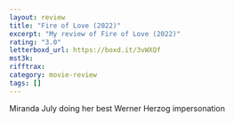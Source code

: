 ```yaml
---
layout: review
title: "Fire of Love (2022)"
excerpt: "My review of Fire of Love (2022)"
rating: "3.0"
letterboxd_url: https://boxd.it/3vWXQf
mst3k:
rifftrax:
category: movie-review
tags: []
---
```


Miranda July doing her best Werner Herzog impersonation
